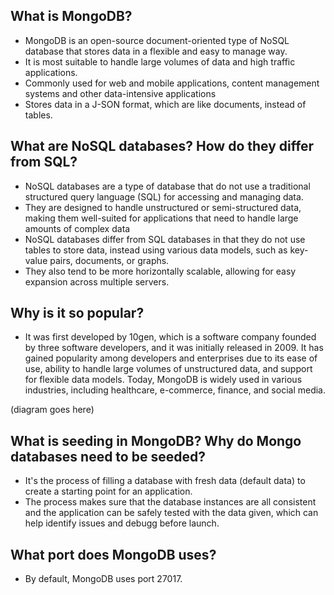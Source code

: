 ## What is MongoDB?

- MongoDB is an open-source document-oriented type of NoSQL database that stores data in a flexible and easy to manage way.
- It is most suitable to handle large volumes of data and high traffic applications.
- Commonly used for web and mobile applications, content management systems and other data-intensive applications
- Stores data in a J-SON format, which are like documents, instead of tables.

## What are NoSQL databases? How do they differ from SQL?

- NoSQL databases are a type of database that do not use a traditional structured query language (SQL) for accessing and managing data.
- They are designed to handle unstructured or semi-structured data, making them well-suited for applications that need to handle large amounts of complex data
- NoSQL databases differ from SQL databases in that they do not use tables to store data, instead using various data models, such as key-value pairs, documents, or graphs.
- They also tend to be more horizontally scalable, allowing for easy expansion across multiple servers.

## Why is it so popular?

- It was first developed by 10gen, which is a software company founded by three software developers, and it was initially released in 2009.  It has gained popularity among developers and enterprises due to its ease of use, ability to handle large volumes of unstructured data, and support for flexible data models. Today, MongoDB is widely used in various industries, including healthcare, e-commerce, finance, and social media.

(diagram goes here)

## What is seeding in MongoDB? Why do Mongo databases need to be seeded?

- It's the process of filling a database with fresh data (default data) to create a starting point for an application.
- The process makes sure that the database instances are all consistent and the application can be safely tested with the data given, which can help identify issues and debugg before launch.

## What port does MongoDB uses?

- By default, MongoDB uses port 27017.
